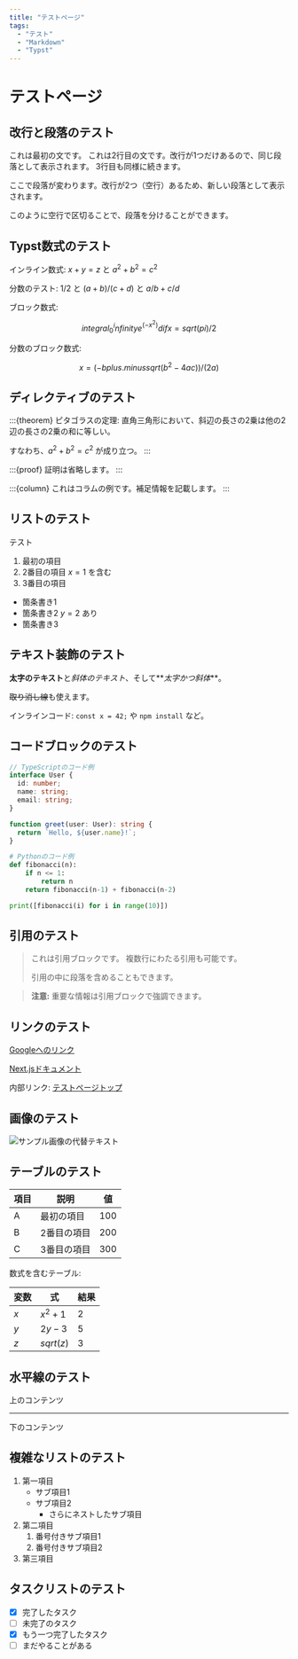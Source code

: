 ```yaml
---
title: "テストページ"
tags:
  - "テスト"
  - "Markdown"
  - "Typst"
---
```


# テストページ

## 改行と段落のテスト

これは最初の文です。
これは2行目の文です。改行が1つだけあるので、同じ段落として表示されます。
3行目も同様に続きます。

ここで段落が変わります。改行が2つ（空行）あるため、新しい段落として表示されます。

このように空行で区切ることで、段落を分けることができます。

## Typst数式のテスト

インライン数式: $x + y = z$ と $a^2 + b^2 = c^2$

分数のテスト: $1/2$ と $(a+b)/(c+d)$ と $a/b + c/d$

ブロック数式:

$$
integral_0^infinity e^(-x^2) dif x = sqrt(pi)/2
$$

分数のブロック数式:

$$
x = (-b plus.minus sqrt(b^2 - 4 a c)) / (2 a)
$$

## ディレクティブのテスト

:::{theorem}
ピタゴラスの定理: 直角三角形において、斜辺の長さの2乗は他の2辺の長さの2乗の和に等しい。

すなわち、$a^2 + b^2 = c^2$ が成り立つ。
:::

:::{proof}
証明は省略します。
:::

:::{column}
これはコラムの例です。補足情報を記載します。
:::

## リストのテスト



テスト

1. 最初の項目
2. 2番目の項目 $x = 1$ を含む
3. 3番目の項目

- 箇条書き1
- 箇条書き2 $y = 2$ あり
- 箇条書き3

## テキスト装飾のテスト

**太字のテキスト**と*斜体のテキスト*、そして**_太字かつ斜体_**。

~~取り消し線~~も使えます。

インラインコード: `const x = 42;` や `npm install` など。

## コードブロックのテスト

```typescript
// TypeScriptのコード例
interface User {
  id: number;
  name: string;
  email: string;
}

function greet(user: User): string {
  return `Hello, ${user.name}!`;
}
```

```python
# Pythonのコード例
def fibonacci(n):
    if n <= 1:
        return n
    return fibonacci(n-1) + fibonacci(n-2)

print([fibonacci(i) for i in range(10)])
```

## 引用のテスト

> これは引用ブロックです。
> 複数行にわたる引用も可能です。
>
> 引用の中に段落を含めることもできます。

> **注意:** 重要な情報は引用ブロックで強調できます。

## リンクのテスト

[Googleへのリンク](https://www.google.com)

[Next.jsドキュメント](https://nextjs.org/docs)

内部リンク: [テストページトップ](#テストページ)

## 画像のテスト

![サンプル画像の代替テキスト](https://via.placeholder.com/400x200?text=Sample+Image)

## テーブルのテスト

| 項目 | 説明        | 値  |
| ---- | ----------- | --- |
| A    | 最初の項目  | 100 |
| B    | 2番目の項目 | 200 |
| C    | 3番目の項目 | 300 |

数式を含むテーブル:

| 変数 | 式        | 結果 |
| ---- | --------- | ---- |
| $x$  | $x^2 + 1$ | $2$  |
| $y$  | $2y - 3$  | $5$  |
| $z$  | $sqrt(z)$ | $3$  |

## 水平線のテスト

上のコンテンツ

---

下のコンテンツ

## 複雑なリストのテスト

1. 第一項目
   - サブ項目1
   - サブ項目2
     - さらにネストしたサブ項目
2. 第二項目
   1. 番号付きサブ項目1
   2. 番号付きサブ項目2
3. 第三項目

## タスクリストのテスト

- [x] 完了したタスク
- [ ] 未完了のタスク
- [x] もう一つ完了したタスク
- [ ] まだやることがある

